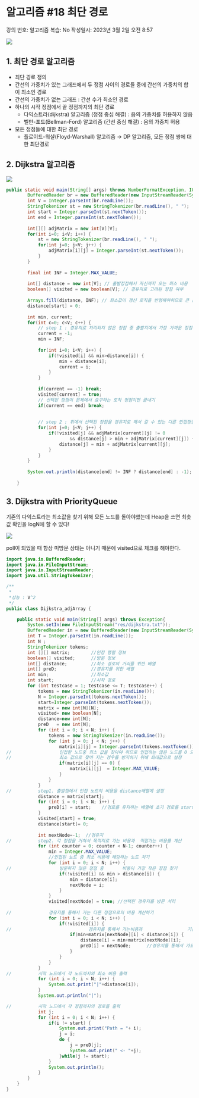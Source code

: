 # 알고리즘 #18 최단 경로

강의 번호: 알고리즘
복습: No
작성일시: 2023년 3월 2일 오전 8:57

![](https://github.com/gkgkfndudals/TIL/blob/master/Study/img/20230302_1.png)

## 1. 최단 경로 알고리즘

- 최단 경로 정의
- 간선의 가중치가 있는 그래프에서 두 정점 사이의 경로들 중에 간선의 가중치의 합이 최소인 경로
- 간선의 가중치가 없는 그래프 : 간선 수가 최소인 경로
- 하나의 시작 정점에서 끝 정점까지의 최단 경로
    - 다익스트라(dijkstra) 알고리즘 (정점 중심 해결)
    : 음의 가중치를 허용하지 않음
    - 벨만-포드(Bellman-Ford) 알고리즘 (간선 중심 해결) 
    : 음의 가중치 허용
- 모든 정점들에 대한 최단 경로
    - 플로이드-워샬(Floyd-Warshall) 알고리즘 → DP 알고리즘, 모든 정점 쌍에 대한 최단경로

## 2. Dijkstra 알고리즘

![](https://github.com/gkgkfndudals/TIL/blob/master/Study/img/20230302_2.png)

```java
public static void main(String[] args) throws NumberFormatException, IOException {
		BufferedReader br = new BufferedReader(new InputStreamReader(System.in));
		int V = Integer.parseInt(br.readLine());
		StringTokenizer st = new StringTokenizer(br.readLine(), " ");
		int start = Integer.parseInt(st.nextToken());
		int end = Integer.parseInt(st.nextToken());
		
		int[][] adjMatrix = new int[V][V];
		for(int i=0; i<V; i++) {
			st = new StringTokenizer(br.readLine(), " ");
			for(int j=0; j<V; j++) {
				adjMatrix[i][j] = Integer.parseInt(st.nextToken());
			}
		}
		
		final int INF = Integer.MAX_VALUE;
		
		int[] distance = new int[V]; // 출발정점에서 자신까지 오는 최소 비용
		boolean[] visited = new boolean[V]; // 경유지로 고려된 정점 여부
		
		Arrays.fill(distance, INF); // 최소값이 갱신 로직을 반영해야하므로 큰 값으로 초기화
		distance[start] = 0;
		
		int min, current;
		for(int c=0; c<V; c++) {
			// step 1 : 경유지로 처리되지 않은 정점 중 출발지에서 가장 가까운 정점 선택
			current = -1;
			min = INF;
			
			for(int i=0; i<V; i++) {
				if(!visited[i] && min>distance[i]) {
					min = distance[i];
					current = i;
				}
			}
			
			if(current == -1) break;
			visited[current] = true;
			// 선택된 정점이 문제에서 요구하는 도착 정점이면 끝내기
			if(current == end) break;
			
			
			// step 2 : 위에서 선택된 정점을 경유지로 해서 갈 수 있는 다른 인접정점과의 비용 최소 값 갱신
			for(int j=0; j<V; j++) {
				if(!visited[j] && adjMatrix[current][j] != 0 
						&& distance[j] > min + adjMatrix[current][j]) {
					distance[j] = min + adjMatrix[current][j];
				}
			}
		}
		
		System.out.println(distance[end] != INF ? distance[end] : -1);
		
	}
```

## 3. Dijkstra with PriorityQueue

기존의 다익스트라는 최소값을 찾기 위해 모든 노드를 돌아야했는데 Heap을 쓰면 최솟값 확인을 logN에 할 수 있다!

![](https://github.com/gkgkfndudals/TIL/blob/master/Study/img/20230302_3.png)

poll이 되었을 때 항상 미방문 상태는 아니기 때문에 visited으로 체크를 해야한다.


```java
import java.io.BufferedReader;
import java.io.FileInputStream;
import java.io.InputStreamReader;
import java.util.StringTokenizer;

/**
 * 
 *성능 : V^2
 */
public class Dijkstra_adjArray {

	public static void main(String[] args) throws Exception{
		System.setIn(new FileInputStream("res/dijkstra.txt"));
		BufferedReader in = new BufferedReader(new InputStreamReader(System.in));
		int T = Integer.parseInt(in.readLine());
		int N ;
		StringTokenizer tokens;
		int [][] matrix;		//인정 행렬 정보
		boolean[] visited;		//방문 정보
		int[] distance;			//최소 경로의 거리를 위한 배열
		int[] preD;				//경유지를 위한 배열 
		int min;				//최소값
		int start;				//시작 경로
		for (int testcase = 1; testcase <= T; testcase++) {
			tokens = new StringTokenizer(in.readLine());
			N = Integer.parseInt(tokens.nextToken());
			start=Integer.parseInt(tokens.nextToken());
			matrix = new int[N][N];
			visited= new boolean[N];
			distance=new int[N];
			preD   = new int[N];
			for (int i = 0; i < N; i++) {
				tokens = new StringTokenizer(in.readLine());
				for (int j = 0; j < N; j++) {
					matrix[i][j] = Integer.parseInt(tokens.nextToken());
//					인접한 노드중 최소 값을 찾아야 하므로 인접하는 않은 노드를 0 으로 두면 
//					최소 값으로 찾아 지는 경우를 방지하기 위해 최대값으로 설정 
					if(matrix[i][j] == 0) {
						matrix[i][j]  = Integer.MAX_VALUE;
					}
				}
			}
//			step1. 출발점에서 인접 노드의 비용을 distance배열에 설정 
			distance = matrix[start];
			for (int i = 0; i < N; i++) {
				preD[i] = start;	//경로를 유지하는 배열에 초기 경로를 start 정점으로 설정
			}
			visited[start] = true;
			distance[start]= 0;
			
			int nextNode=-1;  //경유지 
//			step2. 각 정점을 거쳐서 목적지로 가는 비용과  직접가는 비용를 계산
			for (int counter = 0; counter < N-1; counter++) {
				min = Integer.MAX_VALUE;
				//인접된 노드 중 최소 비용에 해당하는 노드 차기 
				for (int i = 0; i < N; i++) {
//					방문하지 않은 정점 중       비용이 가장 작은 정점 찾기
					if(!visited[i] && min > distance[i]) {
						min = distance[i];
						nextNode = i;
					}
				}
				visited[nextNode] = true; //선택된 경유지를 방문 처리 
				
//				경유지를 통해서 가는 다른 정점으로의 비용 계산하기  
				for (int i = 0; i < N; i++) {
					if(!visited[i]) {
//						       경유지를 통해서 가는비용과                 기존 비용 중 더 저렴한 곳을 선택
						if(min+matrix[nextNode][i] < distance[i]) {
							distance[i] = min+matrix[nextNode][i];
							preD[i] = nextNode;		 //경유지를 통해서 가도록 변경 
						}
					}
				}
			}
//			시작 노드에서 각 노드까지의 최소 비용 출력 
			for (int i = 0; i < N; i++) {
				System.out.print("|"+distance[i]);
			}
			System.out.println("|");

//			시작 노드에서 각 정점까지의 경로를 출력 
			int j;
			for (int i = 0; i < N; i++) {
				if(i != start) {
					System.out.print("Path = "+ i);
					j = i;
					do {
						j = preD[j];
						System.out.print(" <- "+j);
					}while(j != start);
				}
				System.out.println();
			}
		}
	}
}
```